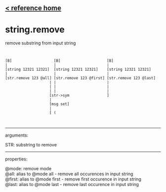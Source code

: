 [< reference home](ceammc_lib.html)
---

# string.remove


remove substring from input string

```


[B]                   [B]                     [B]
|                     |                       |
[string 12321 12321]  [string 12321 12321]    [string 12321 12321]
|                     |                       |
[str.remove 123 @all] [str.remove 123 @first] [str.remove 123 @last]
                    | |                       |
                    | |                       |
                    | |                       |
                    [str->sym                 ]
                    |
                    [msg set]
                    |
                    [ (

            
```

---
arguments:

STR: substring to remove<br>

---
properties:

@mode: remove
            mode<br>
@all: alias to @mode all - remove all occurences in input
            string<br>
@first: alias to @mode first - remove first occurence in
            input string<br>
@last: alias to @mode last - remove last occurence in
            input string<br>

